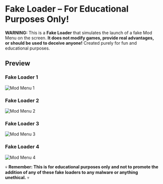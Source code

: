 # Fake Loader – For Educational Purposes Only! 

**WARNING:** This is a **Fake Loader** that simulates the launch of a fake Mod Menu on the screen. **It does not modify games, provide real advantages, or should be used to deceive anyone!** Created purely for fun and educational purposes.

##  Preview

###  Fake Loader  1
![Mod Menu 1](https://media.discordapp.net/attachments/1337633993884958730/1345235452461973504/image.png?ex=680a57e5&is=68090665&hm=8dfaabd127768a85785127d676032f52ce51a6e34a744b0eef92d7bd18b4e2ee&=&format=webp&quality=lossless&width=1301&height=890)

### Fake Loader  2
![Mod Menu 2](https://media.discordapp.net/attachments/1337633993884958730/1345465755940028418/image.png?ex=67e8e761&is=67e795e1&hm=e71a8e805d059a0a3fbb41ad62b74966ff756195559c68b891866a2919f727f3&=&format=webp&quality=lossless&width=1234&height=806)

### Fake Loader  3
![Mod Menu 3](https://media.discordapp.net/attachments/1337633993884958730/1347251582718312478/image.png?ex=67e977d0&is=67e82650&hm=62741054cea27bb2e2cf2aa8dcdb29989ae3e473582132daa86ff6fa24f25331&=&format=webp&quality=lossless&width=1018&height=940)

### Fake Loader  4
![Mod Menu 4](https://media.discordapp.net/attachments/1337633993884958730/1353186570374615052/image.png?ex=680a43f3&is=6808f273&hm=cd720a122f2a4919e0c3e98aeddd492f13c034f79f9ccc44aa6912689c971d96&=&format=webp&quality=lossless&width=974&height=639)


💀 **Remember: This is for educational purposes only and not to promote the addition of any of these fake loaders to any malware or anything unethical.** 💀
